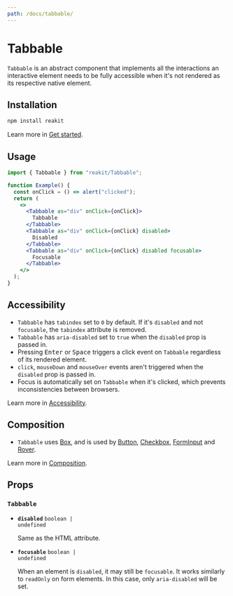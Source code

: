 ```yaml
---
path: /docs/tabbable/
---
```


# Tabbable

`Tabbable` is an abstract component that implements all the interactions an interactive element needs to be fully accessible when it's not rendered as its respective native element.

## Installation

```sh
npm install reakit
```

Learn more in [Get started](/docs/get-started/).

## Usage

<!-- eslint-disable no-alert -->

```jsx
import { Tabbable } from "reakit/Tabbable";

function Example() {
  const onClick = () => alert("clicked");
  return (
    <>
      <Tabbable as="div" onClick={onClick}>
        Tabbable
      </Tabbable>
      <Tabbable as="div" onClick={onClick} disabled>
        Disabled
      </Tabbable>
      <Tabbable as="div" onClick={onClick} disabled focusable>
        Focusable
      </Tabbable>
    </>
  );
}
```

## Accessibility

- `Tabbable` has `tabindex` set to `0` by default. If it's `disabled` and not `focusable`, the `tabindex` attribute is removed.
- `Tabbable` has `aria-disabled` set to `true` when the `disabled` prop is passed in.
- Pressing <kbd>Enter</kbd> or <kbd>Space</kbd> triggers a click event on `Tabbable` regardless of its rendered element.
- `click`, `mouseDown` and `mouseOver` events aren't triggered when the `disabled` prop is passed in.
- Focus is automatically set on `Tabbable` when it's clicked, which prevents inconsistencies between browsers.

Learn more in [Accessibility](/docs/accessibility/).

## Composition

- `Tabbable` uses [Box](/docs/box/), and is used by [Button](/docs/button/), [Checkbox](/docs/checkbox/), [FormInput](/docs/form/) and [Rover](/docs/rover/).

Learn more in [Composition](/docs/composition/#props-hooks).

## Props

<!-- Automatically generated -->

### `Tabbable`

- **`disabled`**
  <code>boolean | undefined</code>

  Same as the HTML attribute.

- **`focusable`**
  <code>boolean | undefined</code>

  When an element is `disabled`, it may still be `focusable`. It works
similarly to `readOnly` on form elements. In this case, only
`aria-disabled` will be set.
